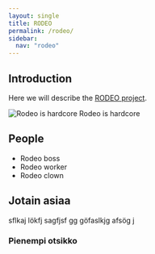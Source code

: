```yaml
---
layout: single
title: RODEO
permalink: /rodeo/
sidebar:
  nav: "rodeo"
---
```


## Introduction

Here we will describe the [RODEO project](https://www.getrodeo.io/).

![Rodeo is hardcore](https://upload.wikimedia.org/wikipedia/commons/3/37/Rodeo%2C_K%C3%A4lberfangen.jpg) Rodeo is hardcore

## People

- Rodeo boss
- Rodeo worker
- Rodeo clown

## Jotain asiaa

sflkaj lökfj sagfjsf gg göfaslkjg afsög j

### Pienempi otsikko

